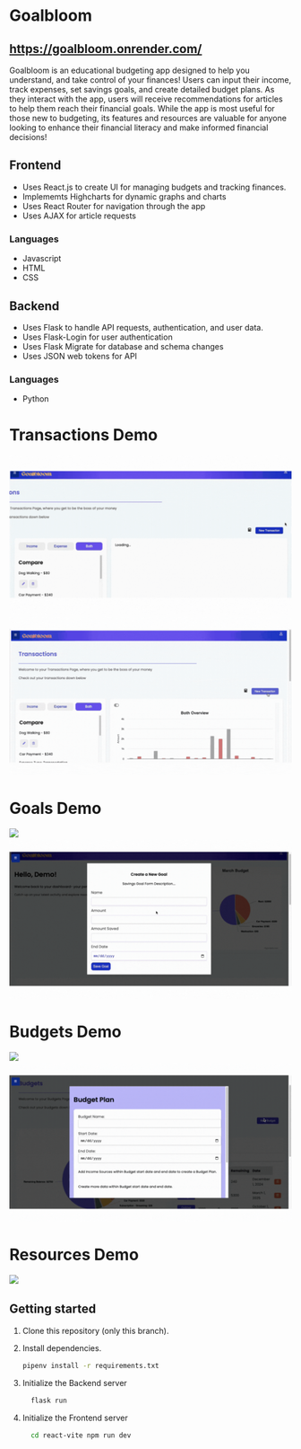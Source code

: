 # Goalbloom

## https://goalbloom.onrender.com/

Goalbloom is an educational budgeting app designed to help you understand, and take control of your finances! Users can input their income, track expenses, set savings goals, and create detailed budget plans. As they interact with the app, users will receive recommendations for articles to help them reach their financial goals.
While the app is most useful for those new to budgeting, its features and resources are valuable for anyone looking to enhance their financial literacy and make informed financial decisions!

## Frontend
   * Uses React.js to create UI for managing budgets and tracking finances.
   * Implememts Highcharts for dynamic graphs and charts
   * Uses React Router for navigation through the app
   * Uses AJAX for article requests
### Languages 
   * Javascript
   * HTML
   * CSS


## Backend
   * Uses Flask to handle API requests, authentication, and user data.
   * Uses Flask-Login for user authentication
   * Uses Flask Migrate for database and schema changes
   * Uses JSON web tokens for API
### Languages
   * Python
# Transactions Demo
   ![](https://github.com/JuliaTDunc/Goalbloom/blob/ReadMe/ReadMeGifs/ViewTransactions.gif)
   ![](https://github.com/JuliaTDunc/Goalbloom/blob/ReadMe/ReadMeGifs/TransactionCreate.gif)

# Goals Demo
![](https://github.com/JuliaTDunc/Goalbloom/blob/ReadMe/ReadMeGifs/ViewGoals.gif)
![](https://github.com/JuliaTDunc/Goalbloom/blob/ReadMe/ReadMeGifs/GoalCreate.gif)

# Budgets Demo
![](https://github.com/JuliaTDunc/Goalbloom/blob/ReadMe/ReadMeGifs/ViewBudgets.gif)
![](https://github.com/JuliaTDunc/Goalbloom/blob/ReadMe/ReadMeGifs/BudgetCreate.gif)

# Resources Demo
![](https://github.com/JuliaTDunc/Goalbloom/blob/ReadMe/ReadMeGifs/ViewResources.gif)
## Getting started

1. Clone this repository (only this branch).

2. Install dependencies.

   ```bash
   pipenv install -r requirements.txt
   ```

3. Initialize the Backend server

   ```bash
     flask run
   ```
4. Initialize the Frontend server

     ```bash
       cd react-vite npm run dev
     ```

